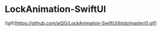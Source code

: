 #  LockAnimation-SwiftUI

!(gif)[https://github.com/aiQG/LockAnimation-SwiftUI/blob/master/0.gif]



